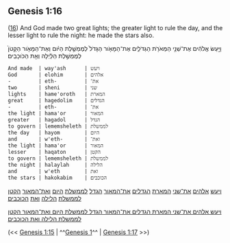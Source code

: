 ## Genesis 1:16

([16](http://biblehub.com/text/genesis/1-16.htm)) And God made two great lights; the greater light to rule the day, and the lesser light to rule the night: he made the stars also.

וַיַּ֣עַשׂ אֱלֹהִ֔ים אֶת־שְׁנֵ֥י הַמְּאֹרֹ֖ת הַגְּדֹלִ֑ים אֶת־הַמָּאֹ֤ור הַגָּדֹל֙ לְמֶמְשֶׁ֣לֶת הַיֹּ֔ום וְאֶת־הַמָּאֹ֤ור הַקָּטֹן֙ לְמֶמְשֶׁ֣לֶת הַלַּ֔יְלָה וְאֵ֖ת הַכֹּוכָבִֽים׃

	And made  | way'ash      | ויעש
	God       | elohim       | אלהים
	-         | eth-         | את־
	two       | sheni        | שני
	lights    | hame'oroth   | המארת
	great     | hagedolim    | הגדלים
	-         | eth-         | את־
	the light | hama'or      | המאור
	greater   | hagadol      | הגדל
	to govern | lememsheleth | לממשלת
	the day   | hayom        | היום
	and       | w'eth-       | ואת־
	the light | hama'or      | המאור
	lesser    | haqaton      | הקטן
	to govern | lememsheleth | לממשלת
	the night | halaylah     | הלילה
	and       | w'eth        | ואת
	the stars | hakokabim    | הכוכבים׃

[ויעש](/keys/VIOSh) [אלהים](/keys/ALHIM) [את־שני](/keys/ATh-ShNI) [המארת](/keys/HMARTh) [הגדלים](/keys/HGDLIM) [את־המאור](/keys/ATh-HMAVR) [הגדל](/keys/HGDL) [לממשלת](/keys/LMMShLTh) [היום](/keys/HIVM) [ואת־המאור](/keys/VATh-HMAVR) [הקטן](/keys/HQTN) [לממשלת](/keys/LMMShLTh) [הלילה](/keys/HLILH) [ואת](/keys/VATh) [הכוכבים׃](/keys/HKVKBIM)

[ויעש אלהים את־שני המארת הגדלים את־המאור הגדל לממשלת היום ואת־המאור הקטן לממשלת הלילה ואת הכוכבים](/keys/VIOSh.ALHIM.ATh-ShNI.HMARTh.HGDLIM.ATh-HMAVR.HGDL.LMMShLTh.HIVM.VATh-HMAVR.HQTN.LMMShLTh.HLILH.VATh.HKVKBIM)׃

(<< [Genesis 1:15](/genesis/1/15) | ^^[Genesis 1](/genesis/1)^^ | [Genesis 1:17](/genesis/1/17) >>)
